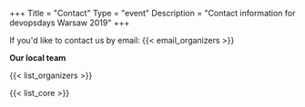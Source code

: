 +++
Title = "Contact"
Type = "event"
Description = "Contact information for devopsdays Warsaw 2019"
+++

If you'd like to contact us by email: {{< email_organizers >}}

**Our local team**

{{< list_organizers >}}


{{< list_core >}}
